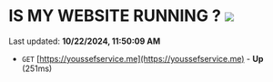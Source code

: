 # IS MY WEBSITE RUNNING ? [![](https://img.shields.io/static/v1?label=Sponsor&message=%E2%9D%A4&logo=GitHub&color=%23fe8e86)](https://github.com/sponsors/Youssef-Lehmam)

Last updated: **10/22/2024, 11:50:09 AM**

- `GET` [https://youssefservice.me](https://youssefservice.me) - **Up** (251ms)
